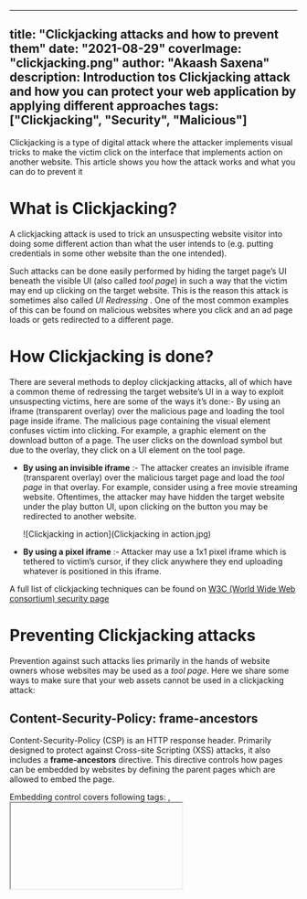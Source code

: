 ---
 title: "Clickjacking attacks and how to prevent them"
 date: "2021-08-29"
 coverImage: "clickjacking.png"
 author: "Akaash Saxena"
 description: Introduction tos Clickjacking attack and how you can protect your web application by applying different approaches
 tags: ["Clickjacking", "Security", "Malicious"]
 ---

Clickjacking is a type of digital attack where the attacker implements visual tricks to make the victim click on the interface that implements action on another website. This article shows you how the attack works and what you can do to prevent it

# What is Clickjacking?

A clickjacking attack is used to trick an unsuspecting website visitor into doing some different action than what the user intends to (e.g. putting credentials in some other website than the one intended).
 
Such attacks can be done easily performed by hiding the target page’s UI beneath the visible UI (also called *tool page*) in such a way that the victim may end up clicking on the target website. This is the reason this attack is sometimes also called *UI Redressing* . One of the most common examples of this can be found on malicious websites where you click and an ad page loads or gets redirected to a different page.



# How Clickjacking is done?

There are several methods to deploy clickjacking attacks, all of which have a common theme of redressing the target website’s UI in a way to exploit unsuspecting victims, here are some of the ways it’s done:- By using an iframe (transparent overlay) over the malicious page and loading the tool page inside iframe. The malicious page containing the visual element confuses victim into clicking. For example, a graphic element on the download button of a page. The user clicks on the download symbol but due to the overlay, they click on a UI element on the tool page.

- **By using an invisible iframe** :- The attacker creates an invisible iframe (transparent overlay) over the malicious target page and load the *tool page* in that overlay. For example, consider using a free movie streaming website. Oftentimes, the attacker may have hidden the target website under the play button UI, upon clicking on the button you may be redirected to another website.

  ![Clickjacking in action](Clickjacking in action.jpg)

- **By using a pixel iframe** :- Attacker may use a 1x1 pixel iframe which is tethered to victim’s cursor, if they click anywhere they end uploading whatever is positioned in this iframe.

A full list of clickjacking techniques can be found on [W3C (World Wide Web consortium) security page](https://www.w3.org/Security/wiki/Clickjacking_Threats)


# Preventing Clickjacking attacks

Prevention against such attacks lies primarily in the hands of website owners whose websites may be used as a *tool page*. Here we share some ways to make sure that your web assets cannot be used in a clickjacking attack:

 ## Content-Security-Policy: frame-ancestors

Content-Security-Policy (CSP) is an HTTP response header. Primarily designed to protect against Cross-site Scripting (XSS) attacks, it also includes a **frame-ancestors** directive. This directive controls how pages can be embedded by websites by defining the parent pages which are allowed to embed the page. 

 Embedding control covers following tags: <frame>,<iframe>,<embed>,<object> and <applet>.

 > Note: Content-Security-Policy may only be used directly as a response header, it cannot be used with `meta` tags. The best option is to configure your webserver to automatically include it on every page it serves. For that `frame-ancestors` directive is used.
   
 ```Content-Security-Policy: frame-ancestors 'self' ‘\*.loginradius.com’;```
   
 ## X Frame Options
   
X-Frame-Options (XFO) is an HTTP response header. This response header is a an obsolete version of the frame-ancestors directive. X-Frame-Options, however, may only be used as an HTTP header, and not be used as part of meta tags. Just like in the case of CSP frame-ancestors, you may configure your webserver to automatically include it with every page. X Frame Option can only be used once, if used more than once one header overrides the other. Here’s an example of `X Frame Options` header:
   
 ```X-Frame-Options: allow-from https://www.loginradius.com/ ```
   
 ## Framebusting
   
Framebusting (also known as frame breaking or frame killing) is a client-side technique. Unlike previous two there is no modifications done to HTTP headers and instead an addition is done to web page HTML code. This method protects against clickjack attack pretty well and even has backward compatibility with legacy browsers (such as IE6). However, unlike methods discussed before, it is not as reliable as HTTP header options and in some cases may be circumvented (for example, in Internet Explorer 8 by loading the content into <iframe security=restricted>).

   A good general frame buster script to use was published on Codemagi in 2010 and is still valid:
   
 ```
 <style id="antiClickjack">body{display:none !important;}</style>
 <script type="text/javascript">
 if (self === top) {
 var antiClickjack = document.getElementById("antiClickjack");
 antiClickjack.parentNode.removeChild(antiClickjack);
 } else {
 top.location = self.location;
 }
 </script>
 ```
 # Conclusion
 
This article introduces what is a clickjacking attack and stesps to protect your web application from getting used as a way of clickjacking attack. As the primary concern of security defense is not to be bypassed, the best approach is to combine those approaches so that if one fails, say, due to lack of browser support, the other may succeed.
